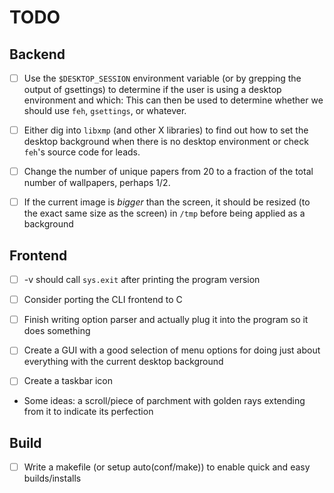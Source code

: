 # TODO

## Backend


* [ ]   Use the `$DESKTOP_SESSION` environment variable (or by grepping the output of gsettings) to determine if the user is using a desktop environment and which:
  This can then be used to determine whether we should use `feh`, `gsettings`, or whatever.


* [ ]  Either dig into `libxmp` (and other X libraries) to find out how to set the desktop background when there is no desktop environment or check `feh`'s source code for leads.


* [ ]  Change the number of unique papers from 20 to a fraction of the total number of wallpapers, perhaps 1/2.


* [ ]  If the current image is *bigger* than the screen, it should be resized (to the exact same size as the screen) in `/tmp` before being applied as a background

## Frontend

* [ ]  -v should call `sys.exit` after printing the program version

* [ ]  Consider porting the CLI frontend to C


* [ ]  Finish writing option parser and actually plug it into the program so it does something


* [ ]  Create a GUI with a good selection of menu options for doing just about everything with the current desktop background


* [ ]  Create a taskbar icon

  - Some ideas: a scroll/piece of parchment with golden rays extending from it to indicate its perfection

## Build


* [ ]  Write a makefile (or setup auto(conf/make)) to enable quick and easy builds/installs
